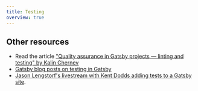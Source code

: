 ```yaml
---
title: Testing
overview: true
---
```


<GuideList slug={props.slug} />

## Other resources

- Read the article ["Quality assurance in Gatsby projects ― linting and testing" by Kalin Chernev](https://kalinchernev.github.io/gatsbyjs-qa-linting-testing/)
- [Gatsby blog posts on testing in Gatsby](/blog/tags/testing)
- [Jason Lengstorf's livestream with Kent Dodds adding tests to a Gatsby site](https://www.youtube.com/watch?v=BzRAYt7BHRw&t=2024s).
